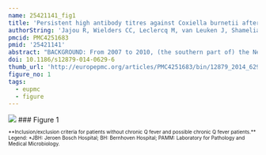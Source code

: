 ```yaml
---
name: 25421141_fig1
title: 'Persistent high antibody titres against Coxiella burnetii after acute Q fever not explained by continued exposure to the source of infection: a case-control study.'
authorString: 'Jajou R, Wielders CC, Leclercq M, van Leuken J, Shamelian S, Renders N, van der Hoek W, Schneeberger P.'
pmcid: PMC4251683
pmid: '25421141'
abstract: "BACKGROUND: From 2007 to 2010, (the southern part of) the Netherlands experienced a large Q fever epidemic, with more than 4,000 reported symptomatic cases. Approximately 1 - 5% of the acute Q fever patients develop chronic Q fever. A high IgG antibody titre against phase I of Coxiella burnetii during follow-up is considered a marker of chronic Q fever. However, there is uncertainty about the significance and cause of persistence of high IgG phase I antibody titres in patients that do not have any additional manifestations of chronic Q fever. We studied whether continued or repeated exposure to the source of infection could explain elevated IgG phase I antibody levels. METHODS: A case-control study was performed to analyze predictors for possible chronic Q fever. Possible chronic Q fever cases (n = 53) are patients with phase I IgG antibody titre ≥1:1,024 at any point in the 9 - 18\_months after acute Q fever diagnosis, with a negative PCR test result for C. burnetii DNA and without other disease manifestations. Controls (n = 110) are acute Q fever patients that did not develop chronic Q fever, and who consistently had phase I IgG antibody titre <1:1,024 during the 9 - 18\_months follow-up. Binary logistic regression was performed to analyze the effect of living close to an infected farm on the high antibody titres. A longitudinal analysis described the serological profiles of cases and controls. RESULTS: Proximity to infected farms and contact with animal placental material were not associated with an increased risk for possible chronic Q fever. Possible chronic Q fever patients have high IgG phase II as well as IgG phase I antibody titres, even after 48\_months of follow-up. CONCLUSION: We were unable to explain the cause of persistent high IgG phase I titres among possible chronic Q fever patients by being continuously exposed to the source of infection."
doi: 10.1186/s12879-014-0629-6
thumb_url: 'http://europepmc.org/articles/PMC4251683/bin/12879_2014_629_Fig1_HTML.gif'
figure_no: 1
tags:
  - eupmc
  - figure
---
```

<img src='http://europepmc.org/articles/PMC4251683/bin/12879_2014_629_Fig1_HTML.jpg' style='max-height: 300px'>
### Figure 1
<p style='font-size: 10px;'>**Inclusion/exclusion criteria for patients without chronic Q fever and possible chronic Q fever patients.** Legend: *JBH: Jeroen Bosch Hospital; BH: Bernhoven Hospital; PAMM: Laboratory for Pathology and Medical Microbiology.</p>